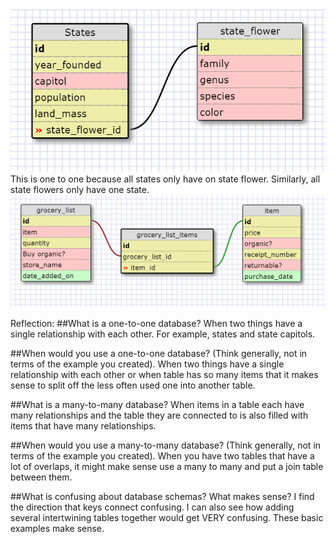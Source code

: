 <img src="imgs/image.png" >
This is one to one because all states only have on state flower.  Similarly, all state flowers only have one state.
<img src="imgs/image2.png" >

Reflection:
##What is a one-to-one database?
When two things have a single relationship with each other.  For example, states and state capitols.

##When would you use a one-to-one database? (Think generally, not in terms of the example you created).
When two things have a single relationship with each other or when table has so many items that it makes sense to split off the less often used one into another table.

##What is a many-to-many database?
When items in a table each have many relationships and the table they are connected to is also filled with items that have many relationships.

##When would you use a many-to-many database? (Think generally, not in terms of the example you created).
When you have two tables that have a lot of overlaps, it might make sense use a many to many and put a join table between them.

##What is confusing about database schemas? What makes sense?
I find the direction that keys connect confusing.  I can also see how adding several intertwining tables together would get VERY confusing. These basic examples make sense.
